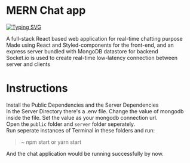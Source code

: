 # MERN Chat app
<a href="https://git.io/typing-svg"><img src="https://readme-typing-svg.herokuapp.com?font=Fira+Code&duration=2500&pause=1000&color=15F702&width=435&lines=Chat+app+with+avatars" alt="Typing SVG" /></a>

A full-stack React based web application for real-time chatting purpose <br>
Made using React and Styled-components for the front-end, and an express server bundled with MongoDB datastore for backend <br>
Socket.io is used to create real-time low-latency connection between server and clients <br>

# Instructions

Install the Public Dependencies and the Server Dependencies <br>
In the Server Directory there's a .env file. Change the value of mongodb inside the file. Set the value as your mongodb connection url. <br>
Open the `public` folder and `server` folder seperately. <br>
Run seperate instances of Terminal in these folders and run:
>\~ npm start or yarn start

And the chat application would be running successfully by now.
